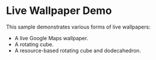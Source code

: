 Live Wallpaper Demo
===================

This sample demonstrates various forms of live wallpapers:

 * A live Google Maps wallpaper.
 * A rotating cube.
 * A resource-based rotating cube and dodecahedron.
